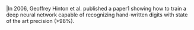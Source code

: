  |In 2006, Geoffrey Hinton et al. published a paper1 showing how to train a deep neural network capable of recognizing hand-written digits with state of the art precision (>98%).

